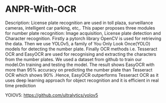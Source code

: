 # ANPR-With-OCR
Description:
License plate recognition are used in toll plaza, surveillance cameras, intelligent car parking, etc,. This paper proposes three modules for number plate recognition: Image acquisition, License plate detection and Character recognition. Firstly a pytorch library OpenCV is used for retrieving  the data. Then we use YOLOv5, a family of You Only Look Once(YOLO) models for detecting the number plate. Finally OCR methods i.e. Tesseract OCR and EasyOCR  are used for recognising and extracting the characters from the number plates. We used a dataset from github to train our model.On training and testing the model. The result shows EasyOCR with more than 95% accuracy on predicting the number plate than Tesseract OCR which shows 90% .Hence, EasyOCR outperforms Tesseract OCR as it uses deep learning approach for object recognition and it is efficient in real time prediction

YOlOV5: https://github.com/ultralytics/yolov5

